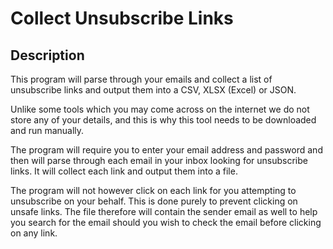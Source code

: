 # Collect Unsubscribe Links
## Description
This program will parse through your emails and collect a list of unsubscribe links and output them into a CSV, XLSX (Excel) or JSON.

Unlike some tools which you may come across on the internet we do not store any of your details, and this is why this tool needs to be downloaded and run manually.

The program will require you to enter your email address and password and then will parse through each email in your inbox looking for unsubscribe links. It will collect each link and output them into a file.

The program will not however click on each link for you attempting to unsubscribe on your behalf. This is done purely to prevent clicking on unsafe links. The file therefore will contain the sender email as well to help you search for the email should you wish to check the email before clicking on any link.
